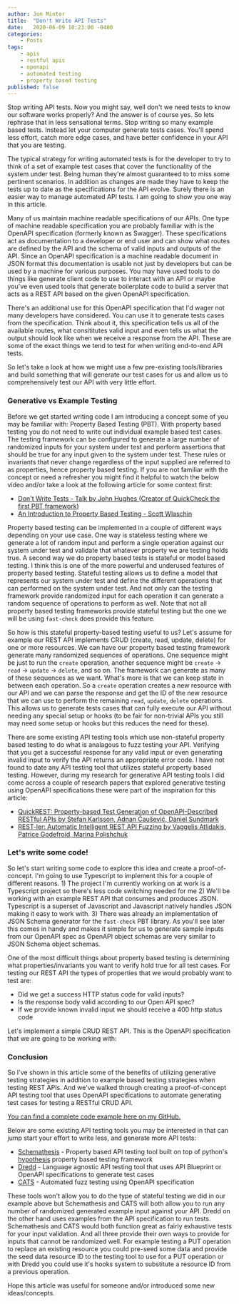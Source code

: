 ```yaml
---
author: Jon Minter
title:  "Don't Write API Tests"
date:   2020-06-09 10:23:00 -0400
categories:
    - Posts
tags:
    - apis
    - restful apis
    - openapi
    - automated testing
    - property based testing
published: false
---
```

Stop writing API tests. Now you might say, well don't we need tests to know our software works properly? And the answer is of course yes. So lets rephrase that in less sensational terms. Stop writing so many example based tests. Instead let your computer generate tests cases. You'll spend less effort, catch more edge cases, and have better confidence in your API that you are testing.

The typical strategy for writing automated tests is for the developer to try to think of a set of example test cases that cover the functionality of the system under test. Being human they're almost guaranteed to to miss some pertinent scenarios. In addition as changes are made they have to keep the tests up to date as the specifications for the API evolve. Surely there is an easier way to manage automated API tests. I am going to show you one way in this article.

Many of us maintain machine readable specifications of our APIs. One type of machine readable specification you are probably familiar with is the OpenAPI specification (formerly known as Swagger). These specifications act as documentation to a developer or end user and can show what routes are defined by the API and the schema of valid inputs and outputs of the API. Since an OpenAPI specification is a machine readable document in JSON format this documentation is usable not just by developers but can be used by a machine for various purposes. You may have used tools to do things like generate client code to use to interact with an API or maybe you've even used tools that generate boilerplate code to build a server that acts as a REST API based on the given OpenAPI specification.

There's an additional use for this OpenAPI specification that I'd wager not many developers have considered. You can use it to generate tests cases from the specification. Think about it, this specification tells us all of the available routes, what consititutes valid input and even tells us what the output should look like when we receive a response from the API. These are some of the exact things we tend to test for when writing end-to-end API tests.

So let's take a look at how we might use a few pre-existing tools/libraries and build something that will generate our test cases for us and allow us to comprehensively test our API with very little effort.

### Generative vs Example Testing

Before we get started writing code I am introducing a concept some of you may be familiar with: Property Based Testing (PBT). With property based testing you do not need to write out individual example based test cases. The testing framework can be configured to generate a large number of randomized inputs for your system under test and perform assertions that should be true for any input given to the system under test. These rules or invariants that never change regardless of the input supplied are referred to as properties, hence property based testing.  If you are not familiar with the concept or need a refresher you might find it helpful to watch the below video and/or take a look at the following article for some context first:

- [Don't Write Tests - Talk by John Hughes (Creator of QuickCheck the first PBT framework)](https://www.youtube.com/watch?v=hXnS_Xjwk2Y)
- [An Introduction to Property Based Testing - Scott Wlaschin](https://fsharpforfunandprofit.com/posts/property-based-testing/)

Property based testing can be implemented in a couple of different ways depending on your use case. One way is stateless testing where we generate a lot of random input and perform a single operation against our system under test and validate that whatever property we are testing holds true. A second way we do property based tests is stateful or model based testing. I think this is one of the more powerful and underused features of property based testing. Stateful testing allows us to define a model that represents our system under test and define the different operations that can performed on the system under test. And not only can the testing framework provide randomized input for each operation it can generate a random sequence of operations to perform as well. Note that not all property based testing frameworks provide stateful testing but the one we will be using `fast-check` does provide this feature.

So how is this stateful property-based testing useful to us? Let's assume for example our REST API implements CRUD (create, read, update, delete) for one or more resources. We can have our property based testing framework generate many randomized sequences of operations. One sequence might be just to run the `create` operation, another sequence might be `create` -> `read` -> `update` -> `delete`, and so on. The framework can generate as many of these sequences as we want. What's more is that we can keep state in between each operation. So a `create` operation creates a new resource with our API and we can parse the response and get the ID of the new resource that we can use to perform the remaining `read`, `update`, `delete` operations. This allows us to generate tests cases that can fully execute our API without needing any special setup or hooks (to be fair for non-trivial APIs you still may need some setup or hooks but this reduces the need for these).

There are some existing API testing tools which use non-stateful property based testing to do what is analagous to fuzz testing your API. Verifying that you get a successful response for any valid input or even generating invalid input to verify the API returns an appropriate error code. I have not found to date any API testing tool that utilizes stateful property based testing. However, during my research for generative API testing tools I did come across a couple of research papers that explored generative testing using OpenAPI specifications these were part of the inspiration for this article:

- [QuickREST: Property-based Test Generation of OpenAPI-Described RESTful APIs by Stefan Karlsson, Adnan Čaušević, Daniel Sundmark](https://arxiv.org/pdf/1912.09686.pdf)
- [REST-ler: Automatic Intelligent REST API Fuzzing by Vaggelis Atlidakis, Patrice Godefroid, Marina Polishchuk](https://www.microsoft.com/en-us/research/uploads/prod/2018/04/restler.pdf)


### Let's write some code!

So let's start writing some code to explore this idea and create a proof-of-concept. I'm going to use Typescript to implement this for a couple of different reasons. 1) The project I'm currently working on at work is a Typescript project so there's less code switching needed for me 2) We'll be working with an example REST API that consumes and produces JSON. Typescript is a superset of Javascript and Javascript natively handles JSON making it easy to work with. 3) There was already an implementation of JSON Schema generator for the `fast-check` PBT library. As you'll see later this comes in handy and makes it simple for us to generate sample inputs from our OpenAPI spec as OpenAPI object schemas are very similar to JSON Schema object schemas.

One of the most difficult things about property based testing is determining what properties/invariants you want to verify hold true for all test cases. For testing our REST API the types of properties that we would probably want to test are:
- Did we get a success HTTP status code for valid inputs?
- Is the response body valid according to our Open API spec?
- If we provide known invalid input we should receive a 400 http status code

Let's implement a simple CRUD REST API. This is the OpenAPI specification that we are going to be working with:

### Conclusion

So I've shown in this article some of the benefits of utilizing generative testing strategies in addition to example based testing strategies when testing REST APIs. And we've walked through creating a proof-of-concept API testing tool that uses OpenAPI specifications to automate generating test cases for testing a RESTful CRUD API.

[You can find a complete code example here on my GitHub.](https://github.com/jonminter/generative-api-testing-example)

Below are some existing API testing tools you may be interested in that can jump start your effort to write less, and generate more API tests:
- [Schemathesis](https://github.com/kiwicom/schemathesis) - Property based API testing tool built on top of python's [hypothesis](https://hypothesis.readthedocs.io/en/latest/) property based testing framework
- [Dredd](https://dredd.org/en/latest/) - Language agnostic API testing tool that uses API Blueprint or OpenAPI specifications to generate test cases
- [CATS](https://github.com/Endava/cats) - Automated fuzz testing using OpenAPI specification

These tools won't allow you to do the type of stateful testing we did in our example above but Schemathesis and CATS will both allow you to run any number of randomized generated example input against your API. Dredd on the other hand uses examples from the API specification to run tests. Schemathesis and CATS would both function great as fairly exhaustive tests for your input validation. And all three provide their own ways to provide for inputs that cannot be randomized well. For example testing a PUT operation to replace an existing resource you could pre-seed some data and provide the seed data resource ID to the testing tool to use for a PUT operation or with Dredd you could use it's hooks system to substitute a resource ID from a previous operation.

Hope this article was useful for someone and/or introduced some new ideas/concepts.